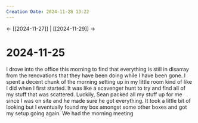 ```yaml
---
Creation Date: 2024-11-28 13:22
---
```


<- [[2024-11-27]] | [[2024-11-29]]  ->

# 2024-11-25
I drove into the office this morning to find that everything is still in disarray from the renovations that they have been doing while I have been gone. I spent a decent chunk of the morning setting up in my little room kind of like I did when I first started. It was like a scavenger hunt to try and find all of my stuff that was scattered. Luckily, Sean packed all my stuff up for me since I was on site and he made sure he got everything. It took a little bit of looking but I eventually found my box amongst some other boxes and got my setup going again. We had the morning meeting